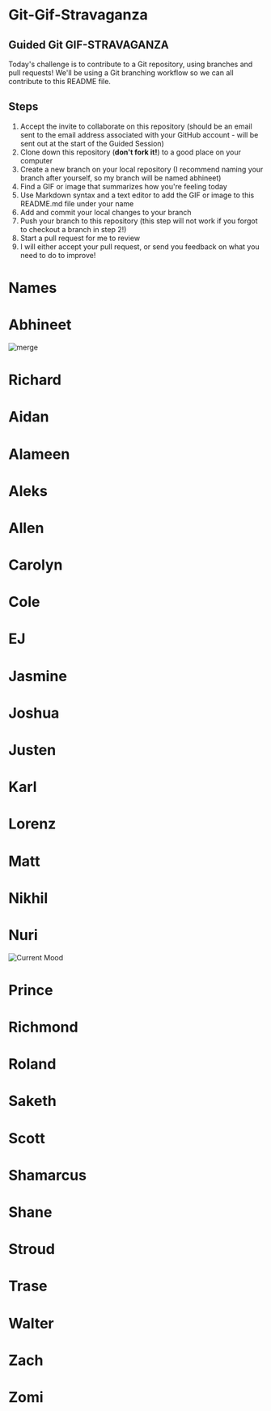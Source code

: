 # Git-Gif-Stravaganza

## Guided Git GIF-STRAVAGANZA

Today's challenge is to contribute to a Git repository, using branches and pull requests! We'll be using a Git branching workflow so we can all contribute to this README file.

## Steps

1. Accept the invite to collaborate on this repository (should be an email sent to the email address associated with your GitHub account - will be sent out at the start of the Guided Session)
2. Clone down this repository (**don't fork it!**) to a good place on your computer
3. Create a new branch on your local repository (I recommend naming your branch after yourself, so my branch will be named abhineet)
4. Find a GIF or image that summarizes how you're feeling today
5. Use Markdown syntax and a text editor to add the GIF or image to this README.md file under your name
6. Add and commit your local changes to your branch
7. Push your branch to this repository (this step will not work if you forgot to checkout a branch in step 2!)
8. Start a pull request for me to review
9. I will either accept your pull request, or send you feedback on what you need to do to improve!

# Names

# Abhineet

![merge](https://media.giphy.com/media/cFkiFMDg3iFoI/giphy.gif)

# Richard

# Aidan

# Alameen

# Aleks

# Allen

# Carolyn

# Cole

# EJ

# Jasmine

# Joshua

# Justen

# Karl

# Lorenz

# Matt

# Nikhil

# Nuri

![Current Mood](https://media.giphy.com/media/9GI7UlOQ6uU95v82q7/giphy-downsized.gif)

# Prince

# Richmond

# Roland

# Saketh

# Scott

# Shamarcus

# Shane

# Stroud

# Trase

# Walter

# Zach

# Zomi
